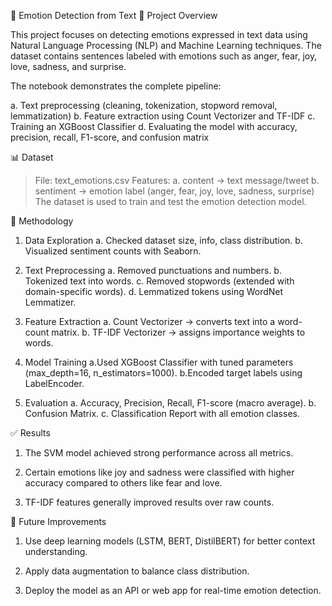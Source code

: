 📌 Emotion Detection from Text
📖 Project Overview

This project focuses on detecting emotions expressed in text data using Natural Language Processing (NLP) and Machine Learning techniques. The dataset contains sentences labeled with emotions such as anger, fear, joy, love, sadness, and surprise.

The notebook demonstrates the complete pipeline:

  a. Text preprocessing (cleaning, tokenization, stopword removal, lemmatization)
  b. Feature extraction using Count Vectorizer and TF-IDF
  c. Training an XGBoost Classifier
  d. Evaluating the model with accuracy, precision, recall, F1-score, and confusion matrix

📊 Dataset

  > File: text_emotions.csv
  > Features:
    a. content → text message/tweet
    b. sentiment → emotion label (anger, fear, joy, love, sadness, surprise)
  > The dataset is used to train and test the emotion detection model.

🔧 Methodology

1. Data Exploration
  a. Checked dataset size, info, class distribution.
  b. Visualized sentiment counts with Seaborn.

2. Text Preprocessing
  a. Removed punctuations and numbers.
  b. Tokenized text into words.
  c. Removed stopwords (extended with domain-specific words).
  d. Lemmatized tokens using WordNet Lemmatizer.

3. Feature Extraction
  a. Count Vectorizer → converts text into a word-count matrix.
  b. TF-IDF Vectorizer → assigns importance weights to words.

4. Model Training
  a.Used XGBoost Classifier with tuned parameters (max_depth=16, n_estimators=1000).
  b.Encoded target labels using LabelEncoder.

5. Evaluation
  a. Accuracy, Precision, Recall, F1-score (macro average).
  b. Confusion Matrix.
  c. Classification Report with all emotion classes.

✅ Results

1. The SVM model achieved strong performance across all metrics.

2. Certain emotions like joy and sadness were classified with higher accuracy compared to others like fear and love.

3. TF-IDF features generally improved results over raw counts.

🔮 Future Improvements

1. Use deep learning models (LSTM, BERT, DistilBERT) for better context understanding.

2. Apply data augmentation to balance class distribution.

3. Deploy the model as an API or web app for real-time emotion detection.
